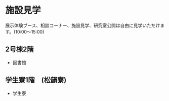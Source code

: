 # 施設見学 
展示体験ブース、相談コーナー、施設見学、研究室公開は自由に見学いただけます。(10:00～15:00) 

## 2号棟2階 
- 図書館  

## 学生寮1階　(松韻寮) 
- 学生寮 